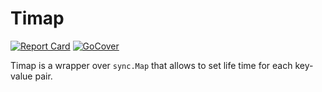 # Timap

[![Report Card][report-badge]][report-link]
[![GoCover][cover-badge]][cover-link]

Timap is a wrapper over `sync.Map` that allows to set life time for each key-value pair.

[report-badge]: https://goreportcard.com/badge/github.com/tiny-go/timap
[report-link]: https://goreportcard.com/report/github.com/tiny-go/timap
[cover-badge]: https://gocover.io/_badge/github.com/tiny-go/timap
[cover-link]: https://gocover.io/github.com/tiny-go/timap
